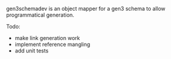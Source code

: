 gen3schemadev is an object mapper for a gen3 schema to allow programmatical generation.


Todo:
- make link generation work
- implement reference mangling
- add unit tests

